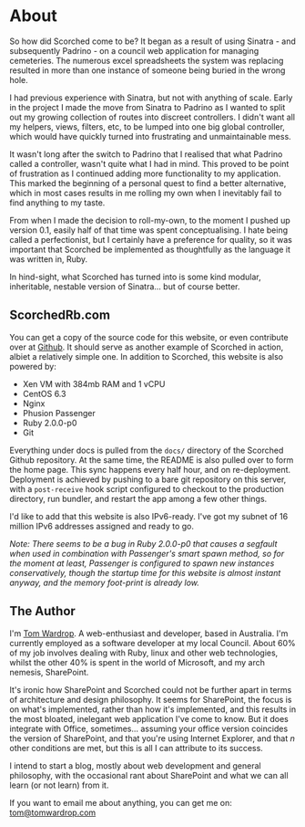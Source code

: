 About
=====

So how did Scorched come to be? It began as a result of using Sinatra - and subsequently Padrino - on a council web application for managing cemeteries. The numerous excel spreadsheets the system was replacing resulted in more than one instance of someone being buried in the wrong hole.

I had previous experience with Sinatra, but not with anything of scale. Early in the project I made the move from Sinatra to Padrino as I wanted to split out my growing collection of routes into discreet controllers. I didn't want all my helpers, views, filters, etc, to be lumped into one big global controller, which would have quickly turned into frustrating and unmaintainable mess.

It wasn't long after the switch to Padrino that I realised that what Padrino called a controller, wasn't quite what I had in mind. This proved to be point of frustration as I continued adding more functionality to my application. This marked the beginning of a personal quest to find a better alternative, which in most cases results in me rolling my own when I inevitably fail to find anything to my taste.

From when I made the decision to roll-my-own, to the moment I pushed up version 0.1, easily half of that time was spent conceptualising. I hate being called a perfectionist, but I certainly have a preference for quality, so it was important that Scorched be implemented as thoughtfully as the language it was written in, Ruby.

In hind-sight, what Scorched has turned into is some kind modular, inheritable, nestable version of Sinatra... but of course better.


ScorchedRb.com
--------------
You can get a copy of the source code for this website, or even contribute over at [Github](http://github.com/Wardrop/ScorchedRb.com). It should serve as another example of Scorched in action, albiet a relatively simple one. In addition to Scorched, this website is also powered by:

* Xen VM with 384mb RAM and 1 vCPU
* CentOS 6.3
* Nginx
* Phusion Passenger
* Ruby 2.0.0-p0
* Git

Everything under docs is pulled from the ``docs/`` directory of the Scorched Github repository. At the same time, the README is also pulled over to form the home page. This sync happens every half hour, and on re-deployment. Deployment is achieved by pushing to a bare git repository on this server, with a ``post-receive`` hook script configured to checkout to the production directory, run bundler, and restart the app among a few other things.

I'd like to add that this website is also IPv6-ready. I've got my subnet of 16 million IPv6 addresses assigned and ready to go.

_Note: There seems to be a bug in Ruby 2.0.0-p0 that causes a segfault when used in combination with Passenger's smart spawn method, so for the moment at least, Passenger is configured to spawn new instances conservatively, though the startup time for this website is almost instant anyway, and the memory foot-print is already low._


The Author
----------
I'm <a href="http://tomwardrop.com">Tom Wardrop</a>. A web-enthusiast and developer, based in Australia. I'm currently employed as a software developer at my local Council. About 60% of my job involves dealing with Ruby, linux and other web technologies, whilst the other 40% is spent in the world of Microsoft, and my arch nemesis, SharePoint.

It's ironic how SharePoint and Scorched could not be further apart in terms of architecture and design philosophy. It seems for SharePoint, the focus is on what's implemented, rather than how it's implemented, and this results in the most bloated, inelegant web application I've come to know. But it does integrate with Office, sometimes... assuming your office version coincides the version of SharePoint, and that you're using Internet Explorer, and that _n_ other conditions are met, but this is all I can attribute to its success.

I intend to start a blog, mostly about web development and general philosophy, with the occasional rant about SharePoint and what we can all learn (or not learn) from it.

If you want to email me about anything, you can get me on: <a href="mailto:tom@tomwardrop.com">tom@tomwardrop.com</a>